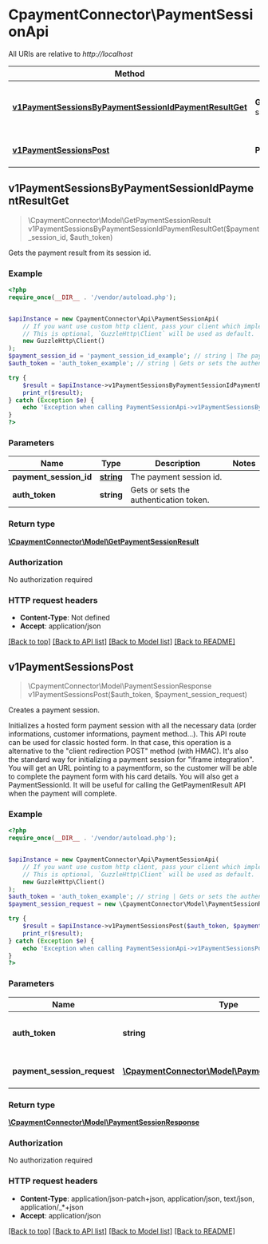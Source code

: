 # CpaymentConnector\PaymentSessionApi

All URIs are relative to *http://localhost*

Method | HTTP request | Description
------------- | ------------- | -------------
[**v1PaymentSessionsByPaymentSessionIdPaymentResultGet**](PaymentSessionApi.md#v1PaymentSessionsByPaymentSessionIdPaymentResultGet) | **GET** /v1/payment-sessions/{paymentSessionId}/paymentResult | Gets the payment result from its session id.
[**v1PaymentSessionsPost**](PaymentSessionApi.md#v1PaymentSessionsPost) | **POST** /v1/payment-sessions | Creates a payment session.



## v1PaymentSessionsByPaymentSessionIdPaymentResultGet

> \CpaymentConnector\Model\GetPaymentSessionResult v1PaymentSessionsByPaymentSessionIdPaymentResultGet($payment_session_id, $auth_token)

Gets the payment result from its session id.

### Example

```php
<?php
require_once(__DIR__ . '/vendor/autoload.php');


$apiInstance = new CpaymentConnector\Api\PaymentSessionApi(
    // If you want use custom http client, pass your client which implements `GuzzleHttp\ClientInterface`.
    // This is optional, `GuzzleHttp\Client` will be used as default.
    new GuzzleHttp\Client()
);
$payment_session_id = 'payment_session_id_example'; // string | The payment session id.
$auth_token = 'auth_token_example'; // string | Gets or sets the authentication token.

try {
    $result = $apiInstance->v1PaymentSessionsByPaymentSessionIdPaymentResultGet($payment_session_id, $auth_token);
    print_r($result);
} catch (Exception $e) {
    echo 'Exception when calling PaymentSessionApi->v1PaymentSessionsByPaymentSessionIdPaymentResultGet: ', $e->getMessage(), PHP_EOL;
}
?>
```

### Parameters


Name | Type | Description  | Notes
------------- | ------------- | ------------- | -------------
 **payment_session_id** | [**string**](../Model/.md)| The payment session id. |
 **auth_token** | **string**| Gets or sets the authentication token. |

### Return type

[**\CpaymentConnector\Model\GetPaymentSessionResult**](../Model/GetPaymentSessionResult.md)

### Authorization

No authorization required

### HTTP request headers

- **Content-Type**: Not defined
- **Accept**: application/json

[[Back to top]](#) [[Back to API list]](../../README.md#documentation-for-api-endpoints)
[[Back to Model list]](../../README.md#documentation-for-models)
[[Back to README]](../../README.md)


## v1PaymentSessionsPost

> \CpaymentConnector\Model\PaymentSessionResponse v1PaymentSessionsPost($auth_token, $payment_session_request)

Creates a payment session.

Initializes a hosted form payment session with all the necessary data (order informations, customer informations, payment method...).  This API route can be used for classic hosted form. In that case, this operation is a alternative to the \"client redirection POST\" method (with HMAC).  It's also the standard way for initializing a payment session for \"iframe integration\".            You will get an URL pointing to a paymentform, so the customer will be able to complete the payment form with his card details.  You will also get a PaymentSessionId. It will be useful for calling the GetPaymentResult API when the payment will complete.

### Example

```php
<?php
require_once(__DIR__ . '/vendor/autoload.php');


$apiInstance = new CpaymentConnector\Api\PaymentSessionApi(
    // If you want use custom http client, pass your client which implements `GuzzleHttp\ClientInterface`.
    // This is optional, `GuzzleHttp\Client` will be used as default.
    new GuzzleHttp\Client()
);
$auth_token = 'auth_token_example'; // string | Gets or sets the authentication token.
$payment_session_request = new \CpaymentConnector\Model\PaymentSessionRequest(); // \CpaymentConnector\Model\PaymentSessionRequest | The payment session request.

try {
    $result = $apiInstance->v1PaymentSessionsPost($auth_token, $payment_session_request);
    print_r($result);
} catch (Exception $e) {
    echo 'Exception when calling PaymentSessionApi->v1PaymentSessionsPost: ', $e->getMessage(), PHP_EOL;
}
?>
```

### Parameters


Name | Type | Description  | Notes
------------- | ------------- | ------------- | -------------
 **auth_token** | **string**| Gets or sets the authentication token. |
 **payment_session_request** | [**\CpaymentConnector\Model\PaymentSessionRequest**](../Model/PaymentSessionRequest.md)| The payment session request. | [optional]

### Return type

[**\CpaymentConnector\Model\PaymentSessionResponse**](../Model/PaymentSessionResponse.md)

### Authorization

No authorization required

### HTTP request headers

- **Content-Type**: application/json-patch+json, application/json, text/json, application/_*+json
- **Accept**: application/json

[[Back to top]](#) [[Back to API list]](../../README.md#documentation-for-api-endpoints)
[[Back to Model list]](../../README.md#documentation-for-models)
[[Back to README]](../../README.md)

